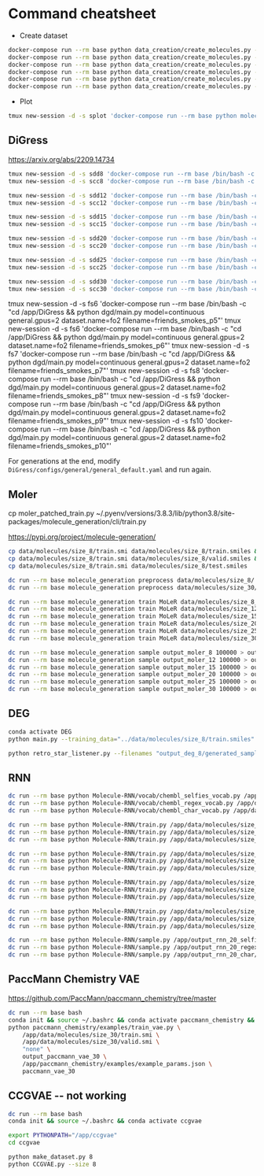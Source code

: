 # Command cheatsheet

- Create dataset

```bash
docker-compose run --rm base python data_creation/create_molecules.py --atom-size 8 && \
docker-compose run --rm base python data_creation/create_molecules.py --atom-size 12 && \
docker-compose run --rm base python data_creation/create_molecules.py --atom-size 15 && \
docker-compose run --rm base python data_creation/create_molecules.py --atom-size 20 && \
docker-compose run --rm base python data_creation/create_molecules.py --atom-size 25 && \
docker-compose run --rm base python data_creation/create_molecules.py --atom-size 30
```

- Plot

```bash
tmux new-session -d -s splot 'docker-compose run --rm base python molecule_history.py --fo2-file friends_smokes'
```

## DiGress

<https://arxiv.org/abs/2209.14734>

```bash
tmux new-session -d -s sdd8 'docker-compose run --rm base /bin/bash -c "cd /app/DiGress && python dgd/main.py model=discrete general.gpus=2 max_num_atoms=8"'
tmux new-session -d -s scc8 'docker-compose run --rm base /bin/bash -c "cd /app/DiGress && python dgd/main.py model=continuous general.gpus=2 max_num_atoms=8"'

tmux new-session -d -s sdd12 'docker-compose run --rm base /bin/bash -c "cd /app/DiGress && python dgd/main.py model=discrete general.gpus=2 max_num_atoms=12"'
tmux new-session -d -s scc12 'docker-compose run --rm base /bin/bash -c "cd /app/DiGress && python dgd/main.py model=continuous general.gpus=2 max_num_atoms=12"'

tmux new-session -d -s sdd15 'docker-compose run --rm base /bin/bash -c "cd /app/DiGress && python dgd/main.py model=discrete general.gpus=3 max_num_atoms=15"'
tmux new-session -d -s scc15 'docker-compose run --rm base /bin/bash -c "cd /app/DiGress && python dgd/main.py model=continuous general.gpus=3 max_num_atoms=15"'

tmux new-session -d -s sdd20 'docker-compose run --rm base /bin/bash -c "cd /app/DiGress && python dgd/main.py model=discrete general.gpus=3 max_num_atoms=20"'
tmux new-session -d -s scc20 'docker-compose run --rm base /bin/bash -c "cd /app/DiGress && python dgd/main.py model=continuous general.gpus=3 max_num_atoms=20"'

tmux new-session -d -s sdd25 'docker-compose run --rm base /bin/bash -c "cd /app/DiGress && python dgd/main.py model=discrete general.gpus=0 max_num_atoms=25"'
tmux new-session -d -s scc25 'docker-compose run --rm base /bin/bash -c "cd /app/DiGress && python dgd/main.py model=continuous general.gpus=0 max_num_atoms=25"'

tmux new-session -d -s sdd30 'docker-compose run --rm base /bin/bash -c "cd /app/DiGress && python dgd/main.py model=discrete general.gpus=1 max_num_atoms=30"'
tmux new-session -d -s scc30 'docker-compose run --rm base /bin/bash -c "cd /app/DiGress && python dgd/main.py model=continuous general.gpus=2 max_num_atoms=30"'
```

tmux new-session -d -s fs6 'docker-compose run --rm base /bin/bash -c "cd /app/DiGress && python dgd/main.py model=continuous general.gpus=2 dataset.name=fo2 filename=friends_smokes_p5"'
tmux new-session -d -s fs6 'docker-compose run --rm base /bin/bash -c "cd /app/DiGress && python dgd/main.py model=continuous general.gpus=2 dataset.name=fo2 filename=friends_smokes_p6"'
tmux new-session -d -s fs7 'docker-compose run --rm base /bin/bash -c "cd /app/DiGress && python dgd/main.py model=continuous general.gpus=2 dataset.name=fo2 filename=friends_smokes_p7"'
tmux new-session -d -s fs8 'docker-compose run --rm base /bin/bash -c "cd /app/DiGress && python dgd/main.py model=continuous general.gpus=2 dataset.name=fo2 filename=friends_smokes_p8"'
tmux new-session -d -s fs9 'docker-compose run --rm base /bin/bash -c "cd /app/DiGress && python dgd/main.py model=continuous general.gpus=2 dataset.name=fo2 filename=friends_smokes_p9"'
tmux new-session -d -s fs10 'docker-compose run --rm base /bin/bash -c "cd /app/DiGress && python dgd/main.py model=continuous general.gpus=2 dataset.name=fo2 filename=friends_smokes_p10"'

For generations at the end, modify `DiGress/configs/general/general_default.yaml` and run again.

## Moler

cp moler_patched_train.py ~/.pyenv/versions/3.8.3/lib/python3.8/site-packages/molecule_generation/cli/train.py

<https://pypi.org/project/molecule-generation/>

```bash
cp data/molecules/size_8/train.smi data/molecules/size_8/train.smiles && \
cp data/molecules/size_8/train.smi data/molecules/size_8/valid.smiles && \
cp data/molecules/size_8/train.smi data/molecules/size_8/test.smiles
```

```bash
dc run --rm base molecule_generation preprocess data/molecules/size_8/ data/molecules/size_8_moler/ data/molecules/size_8_moler_tracke/ && \
dc run --rm base molecule_generation preprocess data/molecules/size_30/ data/molecules/size_30_moler/ data/molecules/size_30_moler_tracke/
```

```bash
dc run --rm base molecule_generation train MoLeR data/molecules/size_8_moler_tracke/ --save-dir output_v2_moler_8 && \
dc run --rm base molecule_generation train MoLeR data/molecules/size_12_moler_tracke/ --save-dir output_moler_12 && \
dc run --rm base molecule_generation train MoLeR data/molecules/size_15_moler_tracke/ --save-dir output_moler_15 && \
dc run --rm base molecule_generation train MoLeR data/molecules/size_20_moler_tracke/ --save-dir output_moler_20 && \
dc run --rm base molecule_generation train MoLeR data/molecules/size_25_moler_tracke/ --save-dir output_moler_25 && \
dc run --rm base molecule_generation train MoLeR data/molecules/size_30_moler_tracke/ --save-dir output_moler_30 && \
```

```bash
dc run --rm base molecule_generation sample output_moler_8 100000 > output_moler_8/generated_smiles.the-end.txt && \
dc run --rm base molecule_generation sample output_moler_12 100000 > output_moler_12/generated_smiles.the-end.txt && \
dc run --rm base molecule_generation sample output_moler_15 100000 > output_moler_15/generated_smiles.the-end.txt && \
dc run --rm base molecule_generation sample output_moler_20 100000 > output_moler_20/generated_smiles.the-end.txt
dc run --rm base molecule_generation sample output_moler_25 100000 > output_moler_25/generated_smiles.the-end.txt
dc run --rm base molecule_generation sample output_moler_30 100000 > output_moler_30/generated_smiles.the-end.txt
```

## DEG

```bash
conda activate DEG
python main.py --training_data="../data/molecules/size_8/train.smiles" --output_dir output_deg_8
```

```bash
python retro_star_listener.py --filenames "output_deg_8/generated_samples.txt" --output_filenames "output_deg_8/output_syn.txt"
```

## RNN

```bash
dc run --rm base python Molecule-RNN/vocab/chembl_selfies_vocab.py /app/data/molecules/size_8/train.smi /app/data/molecules/size_8/selfies.rnn.vocab && \
dc run --rm base python Molecule-RNN/vocab/chembl_regex_vocab.py /app/data/molecules/size_8/train.smi /app/data/molecules/size_8/regex.rnn.vocab && \
dc run --rm base python Molecule-RNN/vocab/chembl_char_vocab.py /app/data/molecules/size_8/train.smi /app/data/molecules/size_8/char.rnn.vocab
```

```bash
dc run --rm base python Molecule-RNN/train.py /app/data/molecules/size_8/train.smi selfies /app/data/molecules/size_8/selfies.rnn.vocab /app/output_rnn_8_selfies/ && \
dc run --rm base python Molecule-RNN/train.py /app/data/molecules/size_8/train.smi regex /app/data/molecules/size_8/regex.rnn.vocab /app/output_rnn_8_regex/ && \
dc run --rm base python Molecule-RNN/train.py /app/data/molecules/size_8/train.smi char /app/data/molecules/size_8/char.rnn.vocab /app/output_rnn_8_char/ && \

dc run --rm base python Molecule-RNN/train.py /app/data/molecules/size_12/train.smi selfies /app/data/molecules/size_12/selfies.rnn.vocab /app/output_rnn_12_selfies/ && \
dc run --rm base python Molecule-RNN/train.py /app/data/molecules/size_12/train.smi regex /app/data/molecules/size_12/regex.rnn.vocab /app/output_rnn_12_regex/ && \
dc run --rm base python Molecule-RNN/train.py /app/data/molecules/size_12/train.smi char /app/data/molecules/size_12/char.rnn.vocab /app/output_rnn_12_char/ && \

dc run --rm base python Molecule-RNN/train.py /app/data/molecules/size_15/train.smi selfies /app/data/molecules/size_15/selfies.rnn.vocab /app/output_rnn_15_selfies/ && \
dc run --rm base python Molecule-RNN/train.py /app/data/molecules/size_15/train.smi regex /app/data/molecules/size_15/regex.rnn.vocab /app/output_rnn_15_regex/ && \
dc run --rm base python Molecule-RNN/train.py /app/data/molecules/size_15/train.smi char /app/data/molecules/size_15/char.rnn.vocab /app/output_rnn_15_char/ && \

dc run --rm base python Molecule-RNN/train.py /app/data/molecules/size_20/train.smi selfies /app/data/molecules/size_20/selfies.rnn.vocab /app/output_rnn_20_selfies/ && \
dc run --rm base python Molecule-RNN/train.py /app/data/molecules/size_20/train.smi regex /app/data/molecules/size_20/regex.rnn.vocab /app/output_rnn_20_regex/ && \
dc run --rm base python Molecule-RNN/train.py /app/data/molecules/size_20/train.smi char /app/data/molecules/size_20/char.rnn.vocab /app/output_rnn_20_char/ && \
```

```bash
dc run --rm base python Molecule-RNN/sample.py /app/output_rnn_20_selfies/ 100000 && \
dc run --rm base python Molecule-RNN/sample.py /app/output_rnn_20_regex/ 100000 && \
dc run --rm base python Molecule-RNN/sample.py /app/output_rnn_20_char/ 100000
```

## PaccMann Chemistry VAE

<https://github.com/PaccMann/paccmann_chemistry/tree/master>

```bash
dc run --rm base bash
conda init && source ~/.bashrc && conda activate paccmann_chemistry && pip install tensorboard
python paccmann_chemistry/examples/train_vae.py \
    /app/data/molecules/size_30/train.smi \
    /app/data/molecules/size_30/valid.smi \
    "none" \
    output_paccmann_vae_30 \
    /app/paccmann_chemistry/examples/example_params.json \
    paccmann_vae_30
```

## CCGVAE -- not working

```bash
dc run --rm base bash
conda init && source ~/.bashrc && conda activate ccgvae

export PYTHONPATH="/app/ccgvae"
cd ccgvae

python make_dataset.py 8
python CCGVAE.py --size 8
```
